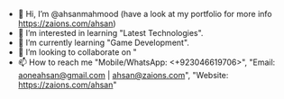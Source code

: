 - 👋 Hi, I’m @ahsanmahmood (have a look at my portfolio for more info <https://zaions.com/ahsan>)
- 👀 I’m interested in learning "Latest Technologies".
- 🌱 I’m currently learning "Game Development".
- 💞️ I’m looking to collaborate on "
- 📫 How to reach me "Mobile/WhatsApp: <+923046619706>", "Email: <aoneahsan@gmail.com> | <ahsan@zaions.com>", "Website: <https://zaions.com/ahsan>" 

<!---
ahsanmahmood/ahsanmahmood is a ✨ special ✨ repository because its `README.md` (this file) appears on your GitHub profile.
You can click the Preview link to take a look at your changes.
--->
